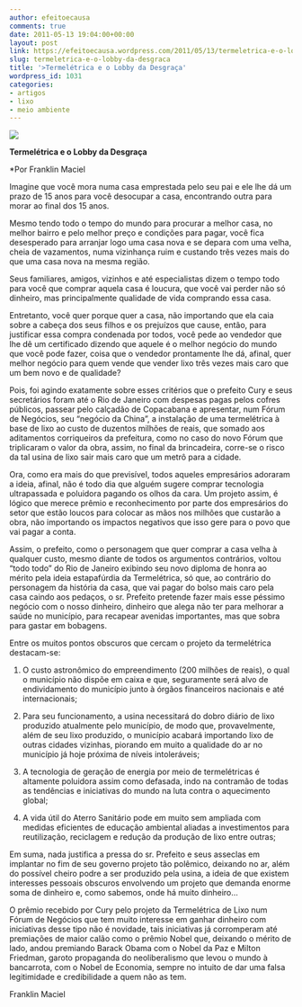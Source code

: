 ```yaml
---
author: efeitoecausa
comments: true
date: 2011-05-13 19:04:00+00:00
layout: post
link: https://efeitoecausa.wordpress.com/2011/05/13/termeletrica-e-o-lobby-da-desgraca/
slug: termeletrica-e-o-lobby-da-desgraca
title: '>Termelétrica e o Lobby da Desgraça'
wordpress_id: 1031
categories:
- artigos
- lixo
- meio ambiente
---
```


>

[![](http://efeitoecausa.files.wordpress.com/2011/05/termoeletrica.jpg?w=300)](http://efeitoecausa.files.wordpress.com/2011/05/termoeletrica.jpg)

	 	
	
	
     


**Termelétrica e o Lobby da Desgraça**

  


*Por Franklin Maciel

  


  


Imagine que você mora numa casa emprestada pelo seu pai e ele lhe dá um prazo de 15 anos para você desocupar a casa, encontrando outra para morar ao final dos 15 anos.

  


Mesmo tendo todo o tempo do mundo para procurar a melhor casa, no melhor bairro e pelo melhor preço e condições para pagar, você fica desesperado para arranjar logo uma casa nova e se depara com uma velha, cheia de vazamentos, numa vizinhança ruim e custando três vezes mais do que uma casa nova na mesma região.

  


Seus familiares, amigos, vizinhos e até especialistas dizem o tempo todo para você que comprar aquela casa é loucura, que você vai perder não só dinheiro, mas principalmente qualidade de vida comprando essa casa. 

  


Entretanto, você quer porque quer a casa, não importando que ela caia sobre a cabeça dos seus filhos e os prejuízos que cause, então, para justificar essa compra condenada por todos, você pede ao vendedor que lhe dê um certificado dizendo que aquele é o melhor negócio do mundo que você pode fazer, coisa que o vendedor prontamente lhe dá, afinal, quer melhor negócio para quem vende que vender lixo três vezes mais caro que um bem novo e de qualidade?

  


  


Pois, foi agindo exatamente sobre esses critérios que o prefeito Cury e seus secretários foram até o Rio de Janeiro com despesas pagas pelos cofres públicos, passear pelo calçadão de Copacabana e apresentar, num Fórum de Negócios, seu “negócio da China”, a instalação de uma termelétrica à base de lixo ao custo de duzentos milhões de reais, que somado aos aditamentos corriqueiros da prefeitura, como no caso do novo Fórum que triplicaram o valor da obra, assim, no final da brincadeira, corre-se o risco da tal usina de lixo sair mais caro que um metrô para a cidade.

  


Ora, como era mais do que previsível, todos aqueles empresários adoraram a ideia, afinal, não é todo dia que alguém sugere comprar tecnologia ultrapassada e poluidora pagando os olhos da cara. Um projeto assim, é lógico que merece prêmio e reconhecimento por parte dos empresários do setor que estão loucos para colocar as mãos nos milhões que custarão a obra, não importando os impactos negativos que isso gere para o povo que vai pagar a conta.

  


Assim, o prefeito, como o personagem que quer comprar a casa velha à qualquer custo, mesmo diante de todos os argumentos contrários, voltou “todo todo” do Rio de Janeiro exibindo seu novo diploma de honra ao mérito pela ideia estapafúrdia da Termelétrica, só que, ao contrário do personagem da história da casa, que vai pagar do bolso mais caro pela casa caindo aos pedaços, o sr. Prefeito pretende fazer mais esse péssimo negócio com o nosso dinheiro, dinheiro que alega não ter para melhorar a saúde no município, para recapear avenidas importantes, mas que sobra para gastar em bobagens.

  


Entre os muitos pontos obscuros que cercam o projeto da termelétrica destacam-se:

  


  1. O 	custo astronômico do empreendimento (200 milhões de reais), o qual 	o município não dispõe em caixa e que, seguramente será alvo de 	endividamento do município junto à órgãos financeiros nacionais 	e até internacionais;



  2. Para 	seu funcionamento, a usina necessitará do dobro diário de lixo 	produzido atualmente pelo município, de modo que, provavelmente, 	além de seu lixo produzido, o município acabará importando lixo 	de outras cidades vizinhas, piorando em muito a qualidade do ar no 	município já hoje próxima de níveis intoleráveis;



  3. A 	tecnologia de geração de energia por meio de termelétricas é 	altamente poluidora assim como defasada, indo na contramão de todas 	as tendências e iniciativas do mundo na luta contra o aquecimento 	global;



  4. A 	vida útil do Aterro Sanitário pode em muito sem ampliada com 	medidas eficientes de educação ambiental aliadas a investimentos 	para reutilização, reciclagem e redução da produção de lixo 	entre outras;




  


Em suma, nada justifica a pressa do sr. Prefeito e seus asseclas em implantar no fim de seu governo projeto tão polêmico, deixando no ar, além do possível cheiro podre a ser produzido pela usina, a ideia de que existem interesses pessoais obscuros envolvendo um projeto que demanda enorme soma de dinheiro e, como sabemos, onde há muito dinheiro...

  


O prêmio recebido por Cury pelo projeto da Termelétrica de Lixo num Fórum de Negócios que tem muito interesse em ganhar dinheiro com iniciativas desse tipo não é novidade, tais iniciativas já corromperam até premiações de maior calão como o prêmio Nobel que, deixando o mérito de lado, andou premiando Barack Obama com o Nobel da Paz e Milton Friedman, garoto propaganda do neoliberalismo que levou o mundo à bancarrota, com o Nobel de Economia, sempre no intuito de dar uma falsa legitimidade e credibilidade a quem não as tem.

  


  


Franklin Maciel

  


  

